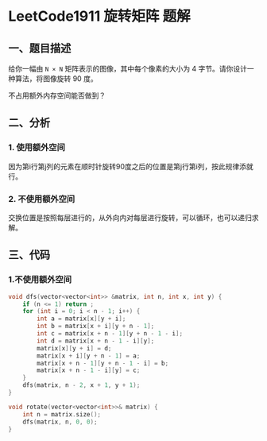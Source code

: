 # LeetCode1911  旋转矩阵 题解

## 一、题目描述

给你一幅由 `N × N` 矩阵表示的图像，其中每个像素的大小为 4 字节。请你设计一种算法，将图像旋转 90 度。

不占用额外内存空间能否做到？



## 二、分析

### 1.  使用额外空间

因为第i行第j列的元素在顺时针旋转90度之后的位置是第j行第i列，按此规律添就行。



### 2. 不使用额外空间

交换位置是按照每层进行的，从外向内对每层进行旋转，可以循环，也可以递归求解。



## 三、代码

### 1.不使用额外空间

```c++
void dfs(vector<vector<int>> &matrix, int n, int x, int y) {
    if (n <= 1) return ;
    for (int i = 0; i < n - 1; i++) {
        int a = matrix[x][y + i];
        int b = matrix[x + i][y + n - 1];
        int c = matrix[x + n - 1][y + n - 1 - i];
        int d = matrix[x + n - 1 - i][y];
        matrix[x][y + i] = d;
        matrix[x + i][y + n - 1] = a;
        matrix[x + n - 1][y + n - 1 - i] = b;
        matrix[x + n - 1 - i][y] = c;
    }
    dfs(matrix, n - 2, x + 1, y + 1);
}

void rotate(vector<vector<int>>& matrix) {
    int n = matrix.size();
    dfs(matrix, n, 0, 0);
}
```

